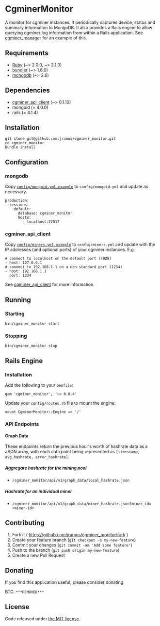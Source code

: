# CgminerMonitor

A monitor for cgminer instances. It periodically captures device, status and summary information to MongoDB. It also provides a Rails engine to allow querying cgminer log information from within a Rails application. See [cgminer_manager](https://github.com/jramos/cgminer_manager) for an example of this.

## Requirements

* [Ruby](https://www.ruby-lang.org) (~> 2.0.0, ~> 2.1.0)
* [bundler](http://bundler.io/) (~> 1.6.0)
* [mongodb](http://www.mongodb.org/) (~> 2.6)

## Dependencies

* [cgminer\_api\_client](https://github.com/jramos/cgminer_api_client) (~> 0.1.10)
* mongoid (= 4.0.0)
* rails (= 4.1.4)

## Installation

    git clone git@github.com:jramos/cgminer_monitor.git
    cd cgminer_monitor
    bundle install

## Configuration

### mongodb

Copy [``config/mongoid.yml.example``](https://github.com/jramos/cgminer_monitor/blob/master/config/mongoid.yml.example) to ``config/mongoid.yml`` and update as necessary.

    production:
      sessions:
        default:
          database: cgminer_monitor
          hosts:
            - localhost:27017

### cgminer\_api\_client

Copy [``config/miners.yml.example``](https://github.com/jramos/cgminer_monitor/blob/master/config/miners.yml.example) to ``config/miners.yml`` and update with the IP addresses (and optional ports) of your cgminer instances. E.g.

    # connect to localhost on the default port (4028)
    - host: 127.0.0.1
    # connect to 192.168.1.1 on a non-standard port (1234)
    - host: 192.168.1.1
      port: 1234

See [cgminer\_api\_client](https://github.com/jramos/cgminer_api_client#configuration) for more information.

## Running

### Starting

    bin/cgminer_monitor start

### Stopping

    bin/cgminer_monitor stop

## Rails Engine

### Installation

Add the following to your ``Gemfile``:

    gem 'cgminer_monitor', '~> 0.0.4'

Update your ``config/routes.rb`` file to mount the engine:

    mount CgminerMonitor::Engine => '/'

### API Endpoints

#### Graph Data

These endpoints return the previous hour's worth of hashrate data as a JSON array, with each data point being represented as ``[timestamp, avg_hashrate, error_hashrate]``.

##### Aggregate hashrate for the mining pool

* ``/cgminer_monitor/api/v1/graph_data/local_hashrate.json``

##### Hashrate for an individual miner

* ``/cgminer_monitor/api/v1/graph_data/miner_hashrate.json?miner_id=<miner-id>``

## Contributing

1. Fork it ( https://github.com/jramos/cgminer_monitor/fork )
2. Create your feature branch (`git checkout -b my-new-feature`)
3. Commit your changes (`git commit -am 'Add some feature'`)
4. Push to the branch (`git push origin my-new-feature`)
5. Create a new Pull Request

## Donating

If you find this application useful, please consider donating.

BTC: ``***REMOVED***``

## License

Code released under [the MIT license](LICENSE.txt).